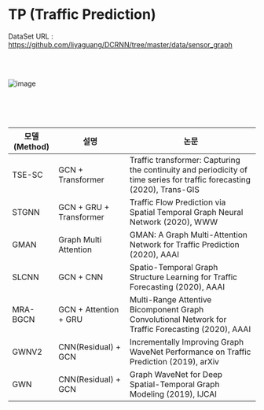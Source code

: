 # TP (Traffic Prediction)

DataSet URL : https://github.com/liyaguang/DCRNN/tree/master/data/sensor_graph

</br>
</br>

![image](https://user-images.githubusercontent.com/87812424/140465286-25b4f3d4-5ea3-4c18-926b-111535259906.png)

</br>
</br>
</br>
<table>
    <thead>
        <tr>
            <th colspan=3>모델(Method)</th>
            <th>설명</th>
            <th>논문</th>
        </tr>
    </thead>
    <tbody>
        <tr>
            <td colspan=3>TSE-SC</td>
            <td>GCN + Transformer</td>
            <td>Traffic transformer: Capturing the continuity and periodicity of time series for traffic forecasting (2020), Trans-GIS</td>
        </tr>
        <tr>
            <td colspan=3>STGNN</td>
            <td>GCN + GRU + Transformer</td>
            <td>Traffic Flow Prediction via Spatial Temporal Graph Neural Network (2020), WWW</td>
        </tr>
        <tr>
            <td colspan=3>GMAN</td>
            <td>Graph Multi Attention</td>
            <td>GMAN: A Graph Multi-Attention Network for Traffic Prediction (2020), AAAI</td>
        </tr>
        <tr>
            <td colspan=3>SLCNN</td>
            <td>GCN + CNN</td>
            <td>Spatio-Temporal Graph Structure Learning for Traffic Forecasting (2020), AAAI</td>
        </tr>
        <tr>
            <td colspan=3>MRA-BGCN</td>
            <td>GCN + Attention + GRU</td>
            <td>Multi-Range Attentive Bicomponent Graph Convolutional Network for Traffic Forecasting (2020), AAAI</td>
        </tr>
        <tr>
            <td colspan=3>GWNV2</td>
            <td>CNN(Residual) + GCN</td>
            <td>Incrementally Improving Graph WaveNet Performance on Traffic Prediction (2019), arXiv</td>
        </tr>
        <tr>
            <td colspan=3>GWN</td>
            <td>CNN(Residual) + GCN</td>
            <td>Graph WaveNet for Deep Spatial-Temporal Graph Modeling (2019), IJCAI</td>
        </tr>
    </tbody>
</table>
